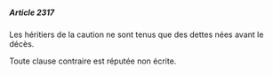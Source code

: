 ##### Article 2317

Les héritiers de la caution ne sont tenus que des dettes nées avant le décès.

Toute clause contraire est réputée non écrite.


